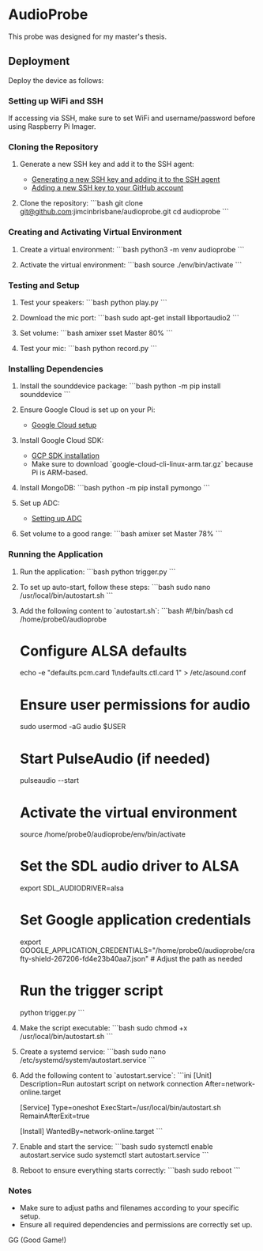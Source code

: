 
# AudioProbe

This probe was designed for my master's thesis.

## Deployment

Deploy the device as follows:

### Setting up WiFi and SSH
If accessing via SSH, make sure to set WiFi and username/password before using Raspberry Pi Imager.

### Cloning the Repository
1. Generate a new SSH key and add it to the SSH agent:
   - [Generating a new SSH key and adding it to the SSH agent](https://docs.github.com/en/authentication/connecting-to-github-with-ssh/generating-a-new-ssh-key-and-adding-it-to-the-ssh-agent?platform=linux)
   - [Adding a new SSH key to your GitHub account](https://docs.github.com/en/authentication/connecting-to-github-with-ssh/adding-a-new-ssh-key-to-your-github-account)
   
2. Clone the repository:
   \`\`\`bash
   git clone git@github.com:jimcinbrisbane/audioprobe.git
   cd audioprobe
   \`\`\`

### Creating and Activating Virtual Environment
1. Create a virtual environment:
   \`\`\`bash
   python3 -m venv audioprobe
   \`\`\`

2. Activate the virtual environment:
   \`\`\`bash
   source ./env/bin/activate
   \`\`\`

### Testing and Setup
1. Test your speakers:
   \`\`\`bash
   python play.py
   \`\`\`

2. Download the mic port:
   \`\`\`bash
   sudo apt-get install libportaudio2
   \`\`\`

3. Set volume:
   \`\`\`bash
   amixer sset Master 80%
   \`\`\`

4. Test your mic:
   \`\`\`bash
   python record.py
   \`\`\`

### Installing Dependencies
1. Install the sounddevice package:
   \`\`\`bash
   python -m pip install sounddevice
   \`\`\`

2. Ensure Google Cloud is set up on your Pi:
   - [Google Cloud setup](https://cloud.google.com/python/docs/setup#linux)

3. Install Google Cloud SDK:
   - [GCP SDK installation](https://cloud.google.com/sdk/docs/install-sdk#linux)
   - Make sure to download \`google-cloud-cli-linux-arm.tar.gz\` because Pi is ARM-based.

4. Install MongoDB:
   \`\`\`bash
   python -m pip install pymongo
   \`\`\`

5. Set up ADC:
   - [Setting up ADC](https://cloud.google.com/docs/authentication/external/set-up-adc)

6. Set volume to a good range:
   \`\`\`bash
   amixer set Master 78%
   \`\`\`

### Running the Application
1. Run the application:
   \`\`\`bash
   python trigger.py
   \`\`\`

2. To set up auto-start, follow these steps:
   \`\`\`bash
   sudo nano /usr/local/bin/autostart.sh
   \`\`\`

3. Add the following content to \`autostart.sh\`:
   \`\`\`bash
   #!/bin/bash
   cd /home/probe0/audioprobe

   # Configure ALSA defaults
   echo -e "defaults.pcm.card 1\ndefaults.ctl.card 1" > /etc/asound.conf

   # Ensure user permissions for audio
   sudo usermod -aG audio $USER

   # Start PulseAudio (if needed)
   pulseaudio --start

   # Activate the virtual environment
   source /home/probe0/audioprobe/env/bin/activate

   # Set the SDL audio driver to ALSA
   export SDL_AUDIODRIVER=alsa

   # Set Google application credentials
   export GOOGLE_APPLICATION_CREDENTIALS="/home/probe0/audioprobe/crafty-shield-267206-fd4e23b40aa7.json" # Adjust the path as needed

   # Run the trigger script
   python trigger.py
   \`\`\`

4. Make the script executable:
   \`\`\`bash
   sudo chmod +x /usr/local/bin/autostart.sh
   \`\`\`

5. Create a systemd service:
   \`\`\`bash
   sudo nano /etc/systemd/system/autostart.service
   \`\`\`

6. Add the following content to \`autostart.service\`:
   \`\`\`ini
   [Unit]
   Description=Run autostart script on network connection
   After=network-online.target

   [Service]
   Type=oneshot
   ExecStart=/usr/local/bin/autostart.sh
   RemainAfterExit=true

   [Install]
   WantedBy=network-online.target
   \`\`\`

7. Enable and start the service:
   \`\`\`bash
   sudo systemctl enable autostart.service
   sudo systemctl start autostart.service
   \`\`\`

8. Reboot to ensure everything starts correctly:
   \`\`\`bash
   sudo reboot
   \`\`\`

### Notes
- Make sure to adjust paths and filenames according to your specific setup.
- Ensure all required dependencies and permissions are correctly set up.

GG (Good Game!)
